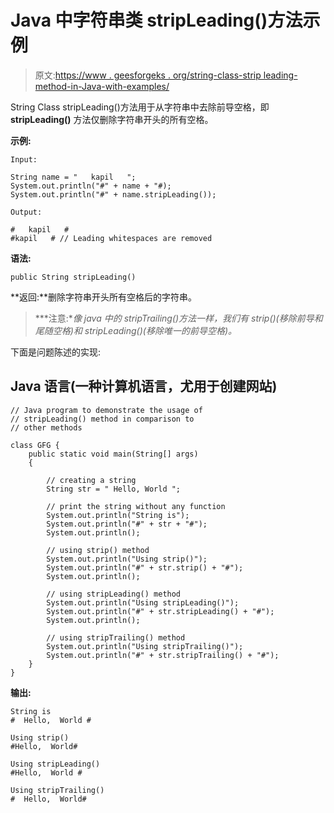 # Java 中字符串类 stripLeading()方法示例

> 原文:[https://www . geesforgeks . org/string-class-strip leading-method-in-Java-with-examples/](https://www.geeksforgeeks.org/string-class-stripleading-method-in-java-with-examples/)

String Class stripLeading()方法用于从字符串中去除前导空格，即 **stripLeading()** 方法仅删除字符串开头的所有空格。

**示例:**

```
Input:

String name = "   kapil   ";
System.out.println("#" + name + "#);
System.out.println("#" + name.stripLeading());

Output:

#   kapil   #
#kapil   # // Leading whitespaces are removed 
```

**语法:**

```
public String stripLeading()
```

**返回:**删除字符串开头所有空格后的字符串。

> ***注意:**像 java 中的 stripTrailing()方法一样，我们有 strip()(移除前导和尾随空格)和 stripLeading()(移除唯一的前导空格)。*

下面是问题陈述的实现:

## Java 语言(一种计算机语言，尤用于创建网站)

```
// Java program to demonstrate the usage of
// stripLeading() method in comparison to
// other methods

class GFG {
    public static void main(String[] args)
    {

        // creating a string
        String str = " Hello, World ";

        // print the string without any function
        System.out.println("String is");
        System.out.println("#" + str + "#");
        System.out.println();

        // using strip() method
        System.out.println("Using strip()");
        System.out.println("#" + str.strip() + "#");
        System.out.println();

        // using stripLeading() method
        System.out.println("Using stripLeading()");
        System.out.println("#" + str.stripLeading() + "#");
        System.out.println();

        // using stripTrailing() method
        System.out.println("Using stripTrailing()");
        System.out.println("#" + str.stripTrailing() + "#");
    }
}
```

**输出:**

```
String is
#  Hello,  World #

Using strip()
#Hello,  World#

Using stripLeading()
#Hello,  World #

Using stripTrailing()
#  Hello,  World#
```